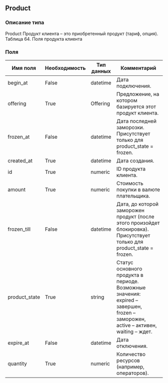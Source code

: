 
## Product

### Описание типа
Product
Продукт клиента – это приобретенный продукт (тариф, опция).
Таблица 64. Поля продукта клиента

### Поля

| Имя поля | Необходимость | Тип данных | Комментарий |
|---|---|---|---|
|begin_at|False|datetime|Дата подключения.<br/>|
|offering|True|Offering|Предложение, на котором базируется этот продукт клиента.<br/>|
|frozen_at|False|datetime|Дата последней заморозки.<br/>Присутствует только для product_state = frozen.<br/>|
|created_at|True|datetime|Дата создания.<br/>|
|id|True|numeric|ID продукта клиента.<br/>|
|amount|True|numeric|Стоимость покупки в валюте плательщика.<br/>|
|frozen_till|False|datetime|Дата, до которой заморожен продукт (после этого произойдет блокировка). Присутствует только для product_state = frozen.<br/>|
|product_state|True|string|Статус основного продукта в периоде.<br/>Возможные значения:<br/>expired – завершен,<br/>frozen – заморожен,<br/>active – активен,<br/>waiting – ждет.<br/>|
|expire_at|False|datetime|Дата отключения.<br/>|
|quantity|True|numeric|Количество ресурсов (например, операторов).<br/>|

